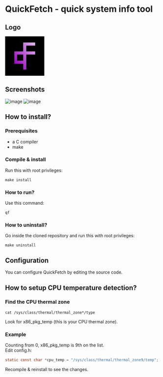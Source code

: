 # QuickFetch - quick system info tool

## Logo
![Logo](logo.png)

## Screenshots
![image](https://github.com/user-attachments/assets/b38c5733-d976-4afe-9aa2-e76290441594)
![image](https://github.com/jakub-swiniarski/quickfetch/assets/77209709/8986e556-c2c4-4f50-b686-5ed4b8da94be)

## How to install?
### Prerequisites
- a C compiler
- make

### Compile & install
Run this with root privileges:
```shell
make install
```

### How to run?
Use this command:
```shell
qf
```

### How to uninstall?
Go inside the cloned repository and run this with root privileges: <br/>
```shell
make uninstall
```

## Configuration
You can configure QuickFetch by editing the source code. 

## How to setup CPU temperature detection?
### Find the CPU thermal zone
```shell
cat /sys/class/thermal/thermal_zone*/type
```
Look for x86_pkg_temp (this is your CPU thermal zone).

### Example
Counting from 0, x86_pkg_temp is 9th on the list. <br>
Edit config.h:
```c
static const char *cpu_temp = "/sys/class/thermal/thermal_zone9/temp";
```
Recompile & reinstall to see the changes.

